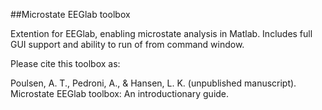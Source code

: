  ##Microstate EEGlab toolbox

Extention for EEGlab, enabling microstate analysis in Matlab. Includes full GUI support and ability to run of from command window.

Please cite this toolbox as:

Poulsen, A. T., Pedroni, A., &  Hansen, L. K. (unpublished manuscript).
Microstate EEGlab toolbox: An introductionary guide.
